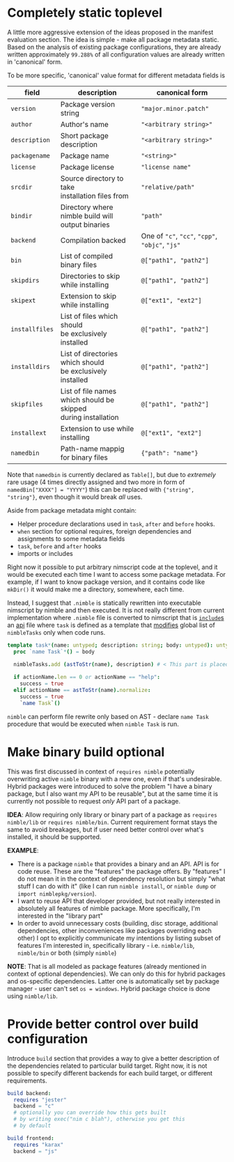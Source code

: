 <!-- Improve workflow when working with local packages - right now `nimble develop` interferes with regular installation and resolution etc. Ah, I know - development mode can create different set of requirements altogether, it should not be that difficult. -->

# Completely static toplevel

A little more aggressive extension of the ideas proposed in the manifest evaluation section. The idea is simple - make all package metadata static. Based on the analysis of existing package configurations, they are already written approximately `99.288%` of all configuration values are already written in 'canonical' form.

To be more specific, 'canonical' value format for different metadata fields is

| field | description | canonical form  |
| -- | -- | -- |
| `version` | Package version string | `"major.minor.patch"` |
| `author` | Author's name | `"<arbitrary string>"` |
| `description` | Short package description | `"<arbitrary string>"` |
| `packagename` | Package name | `"<string>"` |
| `license` | Package license | `"license name"` |
| `srcdir` | Source directory to take <br> installation files from | `"relative/path"` |
| `bindir` | Directory where nimble build will output binaries | `"path"` |
| `backend` | Compilation backed | One of `"c"`, `"cc"`, `"cpp"`, `"objc"`, `"js"` |
| `bin` | List of compiled binary files | `@["path1", "path2"]` |
| `skipdirs` | Directories to skip while installing | `@["path1", "path2"]` |
| `skipext` | Extension to skip while installing | `@["ext1", "ext2"]` |
| `installfiles` | List of files which should <br> be exclusively installed | `@["path1", "path2"]` |
| `installdirs` | List of directories which should <br> be exclusively installed | `@["path1", "path2"]` |
| `skipfiles` | List of file names which should be skipped <br> during installation | `@["path1", "path2"]` |
| `installext` | Extension to use while installing | `@["ext1", "ext2"]` |
| `namedbin` | Path-name mappig for binary files | `{"path": "name"}` |

Note that `namedbin` is currently declared as `Table[]`, but due to *extremely* rare usage (4 times directly assigned and two more in form of `namedBin["XXXX"] = "YYYY"`) this can be replaced with `{"string", "string"}`, even though it would break *all* uses.

Aside from package metadata might contain:

- Helper procedure declarations used in `task`, `after` and `before` hooks.
- `when` section for optional requires, foreign dependencies and assignments to some metadata fields <!--, like `when defined(windows): installExt = @["dll"] else installExt = @["so"]` -->
- `task`, `before` and `after` hooks
- imports or includes

Right now it possible to put arbitrary nimscript code at the toplevel, and it would be executed each time I want to access some package metadata. For example, if I want to know package version, and it contains code like `mkDir()` it would make me a directory, somewhere, each time.

Instead, I suggest that `.nimble` is statically rewritten into executable nimscript by nimble and then executed. It is not really different from current implementation where `.nimble` file is converted to nimscript that is [`include`s](https://github.com/nim-lang/nimble/blob/bdc9678e2211cebf843a6f470397d50077f7705f/src/nimblepkg/nimscriptwrapper.nim#L114) an [api](https://github.com/nim-lang/nimble/blob/master/src/nimblepkg/nimscriptapi.nim) file where `task` is defined as a template that [modifies](https://github.com/nim-lang/nimble/blob/bdc9678e2211cebf843a6f470397d50077f7705f/src/nimblepkg/nimscriptapi.nim#L190) global list of `nimbleTasks` only when code runs. 

```nim
template task*(name: untyped; description: string; body: untyped): untyped =
  proc `name Task`*() = body

  nimbleTasks.add (astToStr(name), description) # < This part is placed at nimscript toplevel
  
  if actionName.len == 0 or actionName == "help":
    success = true
  elif actionName == astToStr(name).normalize:
    success = true
    `name Task`()
```

`nimble` can perform file rewrite only based on AST - declare ``name Task`` procedure that would be executed when `nimble Task` is run.

# Make binary build optional

This was first discussed in context of `requires nimble` potentially overwriting active `nimble` binary with a new one, even if that's undesirable. Hybrid packages were introduced to solve the problem "I have a binary package, but I also want my API to be reusable", but at the same time it is currently not possible to request *only* API part of a package.

**IDEA**: Allow requiring only library or binary part of a package as `requires nimble/lib` or `requires nimble/bin`. Current requirement format stays the same to avoid breakages, but if user need better control over what's installed, it should be supported.


**EXAMPLE**:

- There is a package `nimble` that provides a binary and an API. API is for code reuse. These are the "features" the package offers. By "features" I do not mean it in the context of dependency resolution but simply "what stuff I can do with it" (like I can run `nimble install`, or `nimble dump` or `import nimblepkg/version`).
- I want to reuse API that developer provided, but not really interested in absolutely all features of nimble package. More specifically, I'm interested in the "library part"
- In order to avoid unnecessary costs (building, disc storage, additional dependencies, other inconveniences like packages overriding each other) I opt to explicitly communicate my intentions <!-- - **not** using `binary` and I say `binary = off`. But! Someone else might say that "no binary" is not what I want, and I should be just --> by listing subset of features I'm interested in, specifically library - i.e. `nimble/lib`, `nimble/bin` or both (simply `nimble`)

**NOTE**: That is all modeled as package features (already mentioned in context of optional dependencies). We can only do this for hybrid packages and os-specific dependencies. Latter one is automatically set by package manager - user can't set `os = windows`. Hybrid package choice is done using `nimble/lib`. 

# Provide better control over build configuration

Introduce `build` section that provides a way to give a better description of the dependencies related to particular build target. Right now, it is not possible to specify different backends for each build target, or different requirements. 

```nim
build backend:
  requires "jester"
  backend = "c"
  # optionally you can override how this gets built
  # by writing exec("nim c blah"), otherwise you get this
  # by default

build frontend:
  requires "karax"
  backend = "js"
```
